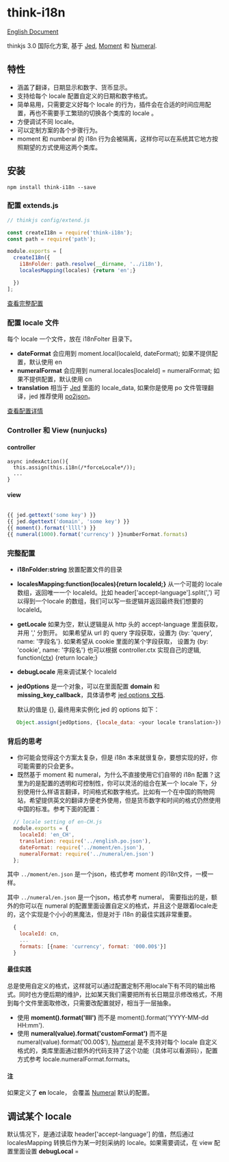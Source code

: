 # think-i18n
[English Document](https://github.com/thinkjs/think-i18n)

thinkjs 3.0 国际化方案, 基于 [Jed](https://github.com/messageformat/Jed), [Moment](https://github.com/moment/moment/) 和 [Numeral](https://github.com/adamwdraper/Numeral-js).

## 特性
 - 涵盖了翻译，日期显示和数字、货币显示。
 - 支持给每个 locale 配置自定义的日期和数字格式。
 - 简单易用，只需要定义好每个 locale 的行为，插件会在合适的时间应用配置，再也不需要手工繁琐的切换各个类库的 locale 。
 - 方便调试不同 locale。
 - 可以定制方案的各个步骤行为。
 - moment 和 numberal 的 i18n 行为会被隔离，这样你可以在系统其它地方按照期望的方式使用这两个类库。

## 安装
    npm install think-i18n --save
### 配置 extends.js


```js
// thinkjs config/extend.js

const createI18n = require('think-i18n');
const path = require('path');

module.exports = [
  createI18n({
    i18nFolder: path.resolve(__dirname, '../i18n'),
    localesMapping(locales) {return 'en';}

  })
];

```
[查看完整配置](#完整配置)

### 配置 locale 文件

 每个 locale 一个文件，放在 i18nFolter 目录下。

- **dateFormat** 会应用到 moment.local(localeId, dateFormat); 如果不提供配置，默认使用 en
- **numeralFormat** 会应用到 numeral.locales[localeId] = numeralFormat; 如果不提供配置，默认使用 cn
- **translation** 相当于 [Jed](https://github.com/messageformat/Jed) 里面的 locale_data, 如果你是使用 po 文件管理翻译，jed 推荐使用 [po2json](https://www.npmjs.com/package/po2json)。

[查看配置详情](https://github.com/thinkjs/think-i18n/blob/master/i18n_example/en.js)


### Controller 和 View (nunjucks)

####  controller

    async indexAction(){
      this.assign(this.i18n(/*forceLocale*/));
      ...
    }

####  view

```js

{{ jed.gettext('some key') }}
{{ jed.dgettext('domain', 'some key') }}
{{ moment().format('llll') }}
{{ numeral(1000).format('currency') }}numberFormat.formats)

```

### 完整配置
- **i18nFolder:string**
  放置配置文件的目录
- **localesMapping:function(locales){return localeId;}**
  从一个可能的 locale 数组，返回唯一一个 localeId。比如 header['accept-language'].split(',') 可以得到一个locale 的数组，我们可以写一些逻辑并返回最终我们想要的 localeId。
- **getLocale**
  如果为空，默认逻辑是从 http 头的 accept-language 里面获取，并用 ',' 分割开。
  如果希望从 url 的 query 字段获取，设置为 {by: 'query', name: '字段名'}.
  如果希望从 cookie 里面的某个字段获取， 设置为 {by: 'cookie', name: '字段名'}
  也可以根据 controller.ctx 实现自己的逻辑, function([ctx](https://github.com/koajs/koa/blob/master/docs/api/context.md)) {return locale;}

- **debugLocale**
  用来调试某个 localeId

- **jedOptions**
  是一个对象，可以在里面配置 **domain** 和 **missing_key_callback**，具体请参考 [jed options 文档](http://messageformat.github.io/Jed/).

  默认的值是 {}, 最终用来实例化 jed 的 options 如下：

``` js
   Object.assign(jedOptions, {locale_data: <your locale translation>})
```

### 背后的思考
- 你可能会觉得这个方案太复杂，但是 i18n 本来就很复杂，要想实现的好，你可能需要的只会更多。
- 既然基于 moment 和 numeral，为什么不直接使用它们自带的 i18n 配置？这里为的是配置的透明和可控制性，你可以灵活的组合在某一个 locale 下，分别使用什么样语言翻译，时间格式和数字格式。比如有一个在中国的购物网站，希望提供英文的翻译方便老外使用，但是货币数字和时间的格式仍然使用中国的标准。参考下面的配置：

```javascript
  // locale setting of en-CH.js
  module.exports = {
    localeId: 'en_CH',
    translation: require('../english.po.json'),
    dateFormat: require('../moment/en.json'),
    numeralFormat: require('../numeral/en.json')
  };
```
其中 `../moment/en.json` 是一个json，格式参考 moment 的i18n文件，一模一样。

其中 `../numeral/en.json` 是一个json，格式参考 numeral， 需要指出的是，额外的你可以在 numeral 的配置里面设置自定义的格式，并且这个是跟着locale走的，这个实现是个小小的黑魔法，但是对于 i18n 的最佳实践非常重要。

``` js
  {
    localeId: cn,
    ...
    formats: [{name: 'currency', format: '000.00$'}]
  }
```


#### 最佳实践

总是使用自定义的格式，这样就可以通过配置定制不用locale下有不同的输出格式。同时也方便后期的维护，比如某天我们需要把所有长日期显示修改格式，不用到每个文件里面取修改，只需要改配置就好，相当于一层抽象。

  - 使用 **moment().format('llll')** 而不是 moment().format('YYYY-MM-dd HH:mm').
  - 使用 **numeral(value).format('customFormat')** 而不是 numeral(value).format('00.00$'), [Numeral](https://github.com/adamwdraper/Numeral-js) 是不支持对每个 locale 自定义格式的，类库里面通过额外的代码支持了这个功能（具体可以看源码），配置方式参考 locale.numeralFormat.formats。


#### 注
如果定义了 **en** locale， 会覆盖 [Numeral](https://github.com/adamwdraper/Numeral-js) 默认的配置。

## 调试某个 locale
  默认情况下，是通过读取 header['accept-language'] 的值，然后通过 localesMapping 转换后作为某一时刻采纳的 locale。如果需要调试，在 view 配置里面设置 **debugLocal** = <locale>
